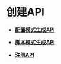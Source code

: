 # 创建API<a name="dgc_01_0303"></a>

-   **[配置模式生成API](配置模式生成API.md)**  

-   **[脚本模式生成API](脚本模式生成API.md)**  

-   **[注册API](注册API.md)**  


